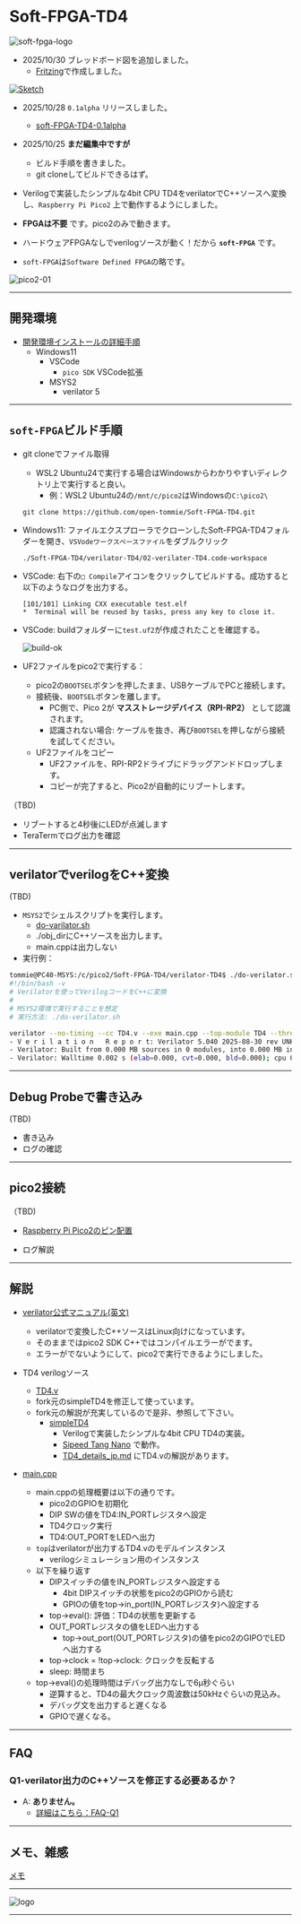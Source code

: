 # Soft-FPGA-TD4

![soft-fpga-logo](./images/soft_fpga_logo-70x50.png)

- 2025/10/30 ブレッドボード図を追加しました。
  - [Fritzing](https://fritzing.org/)で作成しました。

[![Sketch](./images/soft-FPGA-TD4-Sketch-198x200.png)](./images/soft-FPGA-TD4-Sketch-1815x1832.png)

- 2025/10/28 `0.1alpha` リリースしました。
  - [soft-FPGA-TD4-0.1alpha](https://github.com/open-tommie/Soft-FPGA-TD4/releases)
- 2025/10/25 __まだ編集中ですが__
  - ビルド手順を書きました。
  - git cloneしてビルドできるはず。

- Verilogで実装したシンプルな4bit CPU TD4をverilatorでC++ソースへ変換し、`Raspberry Pi Pico2` 上で動作するようにしました。
- __FPGAは不要__ です。pico2のみで動きます。
- ハードウェアFPGAなしでverilogソースが動く！だから __`soft-FPGA`__ です。
- `soft-FPGA`は`Software Defined FPGA`の略です。

![pico2-01](./images/pico2-01.jpg)

---

## 開発環境

- [開発環境インストールの詳細手順](./etc/90-env-install.md)
  - Windows11
    - VSCode
      - `pico SDK` VSCode拡張
    - MSYS2
      - verilator 5

---

## `soft-FPGA`ビルド手順

- git cloneでファイル取得
  - WSL2 Ubuntu24で実行する場合はWindowsからわかりやすいディレクトリ上で実行すると良い。
    - 例：WSL2 Ubuntu24の`/mnt/c/pico2`はWindowsの`C:\pico2\`
  
  ```text
  git clone https://github.com/open-tommie/Soft-FPGA-TD4.git
  ```

- Windows11: ファイルエクスプローラでクローンしたSoft-FPGA-TD4フォルダーを開き、`VSVodeワークスペースファイル`をダブルクリック

  ```text
  ./Soft-FPGA-TD4/verilator-TD4/02-verilater-TD4.code-workspace
  ```

- VSCode: 右下の`□ Compile`アイコンをクリックしてビルドする。成功すると以下のようなログを出力する。

  ```text
  [101/101] Linking CXX executable test.elf
  *  Terminal will be reused by tasks, press any key to close it. 
  ```

- VSCode: buildフォルダーに`test.uf2`が作成されたことを確認する。

  ![build-ok](./images/build-ok.png)

- UF2ファイルをpico2で実行する：
  - pico2の`BOOTSEL`ボタンを押したまま、USBケーブルでPCと接続します。
  - 接続後、`BOOTSEL`ボタンを離します。
    - PC側で、Pico 2が __マスストレージデバイス（RPI-RP2）__ として認識されます。
    - 認識されない場合: ケーブルを抜き、再び`BOOTSEL`を押しながら接続を試してください。
  - UF2ファイルをコピー
    - UF2ファイルを、RPI-RP2ドライブにドラッグアンドドロップします。
    - コピーが完了すると、Pico2が自動的にリブートします。

（TBD)

- リブートすると4秒後にLEDが点滅します
- TeraTermでログ出力を確認

---

## verilatorでverilogをC++変換

(TBD)

- `MSYS2`でシェルスクリプトを実行します。
  - [do-varilator.sh](./verilator-TD4/do-verilator.sh)
  - ./obj_dirにC++ソースを出力します。
  - main.cppは出力しない
- 実行例：

```bash
tommie@PC40-MSYS:/c/pico2/Soft-FPGA-TD4/verilator-TD4$ ./do-verilator.sh
#!/bin/bash -v
# Verilatorを使ってVerilogコードをC++に変換
#
# MSYS2環境で実行することを想定
# 実行方法: ./do-verilator.sh

verilator --no-timing --cc TD4.v --exe main.cpp --top-module TD4 --threads 1 --threads-dpi none -o VTD4_sim
- V e r i l a t i o n   R e p o r t: Verilator 5.040 2025-08-30 rev UNKNOWN.REV
- Verilator: Built from 0.000 MB sources in 0 modules, into 0.000 MB in 0 C++ files needing 0.000 MB
- Verilator: Walltime 0.002 s (elab=0.000, cvt=0.000, bld=0.000); cpu 0.000 s on 1 threads; alloced 5.172 MB
```

---

## Debug Probeで書き込み

(TBD)

- 書き込み
- ログの確認
  
---

## pico2接続

（TBD)

- [Raspberry Pi Pico2のピン配置](https://datasheets.raspberrypi.com/pico/Pico-2-Pinout.pdf)

- ログ解説

---

## 解説

- [verilator公式マニュアル(英文)](https://veripool.org/guide/latest/)
  - verilatorで変換したC++ソースはLinux向けになっています。
  - そのままではpico2 SDK C++ではコンパイルエラーがでます。
  - エラーがでないようにして、pico2で実行できるようにしました。

- TD4 verilogソース
  - [TD4.v](./verilator-TD4/TD4.v)
  - fork元のsimpleTD4を修正して使っています。
  - fork元の解説が充実しているので是非、参照して下さい。
    - [simpleTD4](https://github.com/asfdrwe/simpleTD4)
      - Verilogで実装したシンプルな4bit CPU TD4の実装。
      - [Sipeed Tang Nano](https://tangnano.sipeed.com/en/) で動作。
      - [TD4_details_jp.md](https://github.com/asfdrwe/simpleTD4/blob/master/TD4_details_jp.md) にTD4.vの解説があります。

- [main.cpp](./verilator-TD4/main.cpp)
  - main.cppの処理概要は以下の通りです。
    - pico2のGPIOを初期化
    - DIP SWの値をTD4:IN_PORTレジスタへ設定
    - TD4クロック実行
    - TD4:OUT_PORTをLEDへ出力
  - `top`はverilatorが出力するTD4.vのモデルインスタンス
    - verilogシミュレーション用のインスタンス
  - 以下を繰り返す
    - DIPスイッチの値をIN_PORTレジスタへ設定する
      - 4bit DIPスイッチの状態をpico2のGPIOから読む
      - GPIOの値をtop->in_port(IN_PORTレジスタ)へ設定する
    - top->eval(): 評価：TD4の状態を更新する
    - OUT_PORTレジスタの値をLEDへ出力する
      - top->out_port(OUT_PORTレジスタ)の値をpico2のGIPOでLEDへ出力する
    - top->clock = !top->clock: クロックを反転する
    - sleep: 時間まち
  - top->eval()の処理時間はデバッグ出力なしで6μ秒ぐらい
    - 逆算すると、TD4の最大クロック周波数は50kHzぐらいの見込み。
    - デバッグ文を出力すると遅くなる
    - GPIOで遅くなる。

---

## FAQ

### Q1-verilator出力のC++ソースを修正する必要あるか？

- A: __ありません。__
  - [詳細はこちら：FAQ-Q1](./etc/92-FAQ.md#q1-verilator出力のcソースを修正する必要はあるか)

---

## メモ、雑感

[メモ](./etc/91-memo.md)

---

![logo](./images/soft-fpga-monolith-logo.jpg)

---
